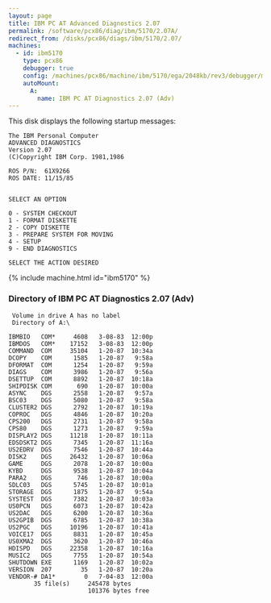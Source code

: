 ```yaml
---
layout: page
title: IBM PC AT Advanced Diagnostics 2.07
permalink: /software/pcx86/diag/ibm/5170/2.07A/
redirect_from: /disks/pcx86/diags/ibm/5170/2.07/
machines:
  - id: ibm5170
    type: pcx86
    debugger: true
    config: /machines/pcx86/machine/ibm/5170/ega/2048kb/rev3/debugger/machine.xml
    autoMount:
      A:
        name: IBM PC AT Diagnostics 2.07 (Adv)
---
```


This disk displays the following startup messages:

    The IBM Personal Computer                                                       
    ADVANCED DIAGNOSTICS                                                            
    Version 2.07                                                                    
    (C)Copyright IBM Corp. 1981,1986                                                
                                                                                    
    ROS P/N:  61X9266                                                               
    ROS DATE: 11/15/85                                                              
                                                                                    
                                                                                    
    SELECT AN OPTION                                                                
                                                                                    
    0 - SYSTEM CHECKOUT                                                             
    1 - FORMAT DISKETTE                                                             
    2 - COPY DISKETTE                                                               
    3 - PREPARE SYSTEM FOR MOVING                                                   
    4 - SETUP                                                                       
    9 - END DIAGNOSTICS                                                             
                                                                                    
    SELECT THE ACTION DESIRED                                                       

{% include machine.html id="ibm5170" %}

### Directory of IBM PC AT Diagnostics 2.07 (Adv)

     Volume in drive A has no label
     Directory of A:\

    IBMBIO   COM*     4608   3-08-83  12:00p
    IBMDOS   COM*    17152   3-08-83  12:00p
    COMMAND  COM     35104   1-20-87  10:34a
    DCOPY    COM      1585   1-20-87   9:58a
    DFORMAT  COM      1254   1-20-87   9:59a
    DIAGS    COM      3986   1-20-87   9:56a
    DSETTUP  COM      8892   1-20-87  10:18a
    SHIPDISK COM       690   1-20-87  10:00a
    ASYNC    DGS      2558   1-20-87   9:57a
    BSC03    DGS      5080   1-20-87   9:58a
    CLUSTER2 DGS      2792   1-20-87  10:19a
    COPROC   DGS      4846   1-20-87  10:20a
    CPS200   DGS      2731   1-20-87   9:58a
    CPS80    DGS      1273   1-20-87   9:59a
    DISPLAY2 DGS     11218   1-20-87  10:11a
    EDSDSKT2 DGS      7345   1-20-87  11:16a
    US2EDRV  DGS      7546   1-20-87  10:44a
    DISK2    DGS     26432   1-20-87  10:06a
    GAME     DGS      2078   1-20-87  10:00a
    KYBD     DGS      9538   1-20-87  10:04a
    PARA2    DGS       746   1-20-87  10:00a
    SDLC03   DGS      5745   1-20-87  10:01a
    STORAGE  DGS      1875   1-20-87   9:54a
    SYSTEST  DGS      7382   1-20-87  10:03a
    US0PCN   DGS      6073   1-20-87  10:42a
    US2DAC   DGS      6200   1-20-87  10:36a
    US2GPIB  DGS      6785   1-20-87  10:38a
    US2PGC   DGS     10196   1-20-87  10:41a
    VOICE17  DGS      8831   1-20-87  10:45a
    US0XMA2  DGS      3620   1-20-87  10:46a
    HDISPD   DGS     22358   1-20-87  10:16a
    MUSIC2   DGS      7755   1-20-87  10:54a
    SHUTDOWN EXE      1169   1-20-87  10:02a
    VERSION  207        35   1-20-87  10:20a
    VENDOR-# DA1*        0   7-04-83  12:00a
           35 file(s)     245478 bytes
                          101376 bytes free
